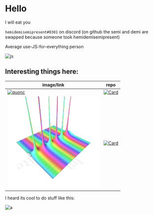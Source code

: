 # Hello

I will eat you

`hemidemisemipresent#0301` on discord (on github the semi and demi are swapped because someone took hemidemisemipresent)

Average use-JS-for-everything person

![js](https://github-readme-stats.vercel.app/api/top-langs/?username=hemisemidemipresent&langs_count=15&theme=material-palenight&layout=compact)

## Interesting things here:

| image/link                                                                                                                                                                  | repo                                                                                                                                                                                  |
| --------------------------------------------------------------------------------------------------------------------------------------------------------------------------- | ------------------------------------------------------------------------------------------------------------------------------------------------------------------------------------- |
| [![quonc](https://cdn.discordapp.com/splashes/598768024761139240/61f85a7c24282c9333788b76ee0139f2.jpg?size=300)](https://cq.netlify.app)                                    | [![Card](https://github-readme-stats.vercel.app/api/pin/?username=hemisemidemipresent&repo=cyberquincy&theme=material-palenight)](https://github.com/hemisemidemipresent/cyberquincy) |
| <a href="https://hemisemidemipresent.github.io/complex3/"> <img src="https://github.com/hemisemidemipresent/complex3/blob/main/imgs/graph.png" width=300> </a> | [![Card](https://github-readme-stats.vercel.app/api/pin/?username=hemisemidemipresent&repo=complex3&theme=material-palenight)](https://github.com/hemisemidemipresent/complex3)       |

I heard its cool to do stuff like this:

![a](https://github-readme-stats.vercel.app/api?username=hemisemidemipresent&show_icons=true&line_height=27&theme=material-palenight&include_all_commits=true)
